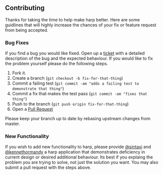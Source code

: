 ## Contributing

Thanks for taking the time to help make harp better. Here are some guidlines that will highly increase the chances of your fix or feature request from being accepted.

### Bug Fixes

If you find a bug you would like fixed. Open up a [ticket](https://github.com/sintaxi/harp/issues/new) with a detailed description of the bug and the expected behaviour. If you would like to fix the problem yourself please do the following steps.

1. Fork it.
2. Create a branch (`git checkout -b fix-for-that-thing`)
3. Commit a failing test (`git commit -am "adds a failing test to demonstrate that thing"`)
3. Commit a fix that makes the test pass (`git commit -am "fixes that thing"`)
4. Push to the branch (`git push origin fix-for-that-thing`)
5. Open a [Pull Request](https://github.com/sintaxi/harp/pulls)

Please keep your branch up to date by rebasing upstream changes from master.

### New Functionality

If you wish to add new functionality to harp, please provide [@sintaxi](mailto:brock@sintaxi.com) and [@kennethormandy](mailto:kenneth@chloi.io) a harp application that demonstrates deficiency in current design or desired additional behaviour. Its best if you explaing the problem you are trying to solve, not just the solution you want. You may also submit a pull request with the steps above.
